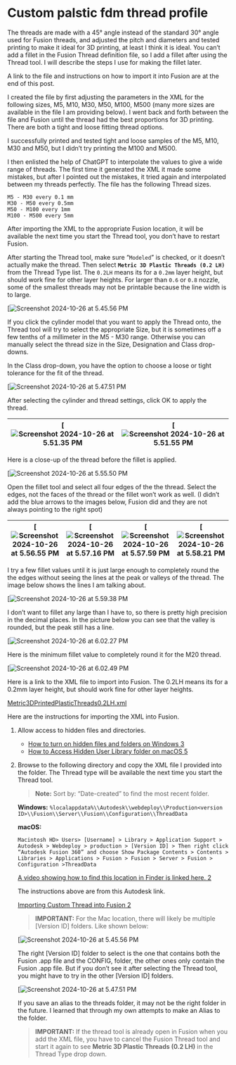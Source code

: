 # Custom palstic fdm thread profile

The threads are made with a 45° angle instead of the standard 30° angle used for Fusion threads, and adjusted the pitch and diameters and tested printing to make it ideal for 3D printing, at least I think it is ideal. You can’t add a fillet in the Fusion Thread definition file, so I add a fillet after using the Thread tool. I will describe the steps I use for making the fillet later.

A link to the file and instructions on how to import it into Fusion are at the end of this post.

I created the file by first adjusting the parameters in the XML for the following sizes, M5, M10, M30, M50, M100, M500 (many more sizes are available in the file I am providing below). I went back and forth between the file and Fusion until the thread had the best proportions for 3D printing. There are both a tight and loose fitting thread options.

I successfully printed and tested tight and loose samples of the M5, M10, M30 and M50, but I didn’t try printing the M100 and M500.

I then enlisted the help of ChatGPT to interpolate the values to give a wide range of threads. The first time it generated the XML it made some mistakes, but after I pointed out the mistakes, it tried again and interpolated between my threads perfectly. The file has the following Thread sizes.

```
M5 - M30 every 0.1 mm  
M30 - M50 every 0.5mm  
M50 - M100 every 1mm  
M100 - M500 every 5mm
```

After importing the XML to the appropriate Fusion location, it will be available the next time you start the Thread tool, you don’t have to restart Fusion.

After starting the Thread tool, make sure “`Modeled`” is checked, or it doesn’t actually make the thread. Then select **`Metric 3D Plastic Threads (0.2 LH)`** from the Thread Type list. The `0.2LH` means its for a `0.2mm` layer height, but should work fine for other layer heights. For larger than `0.6` or `0.8` nozzle, some of the smallest threads may not be printable because the line width is to large.

[![Screenshot 2024-10-26 at 5.45.56 PM](images/fusion-360-plastic-fdm-custom-thread_ebd32b5aee797fd30f71569916416f76764f6cc9_2_344x500.png)

If you click the cylinder model that you want to apply the Thread onto, the Thread tool will try to select the appropriate Size, but it is sometimes off a few tenths of a millimeter in the M5 - M30 range. Otherwise you can manually select the thread size in the Size, Designation and Class drop-downs.

In the Class drop-down, you have the option to choose a loose or tight tolerance for the fit of the thread.

[![Screenshot 2024-10-26 at 5.47.51 PM](images/fusion-360-plastic-fdm-custom-thread_e0d8d6a5994862c741c647ab743faf0359d0e9d2_2_521x500.png)

After selecting the cylinder and thread settings, click OK to apply the thread.

|[![Screenshot 2024-10-26 at 5.51.35 PM](images/fusion-360-plastic-fdm-custom-thread_eb9066aee6b221a7dff7273656a0a029516a6ded_2_690x444.jpeg)|[![Screenshot 2024-10-26 at 5.51.55 PM](images/fusion-360-plastic-fdm-custom-thread_754793b1608c5a845057e19d891cfa727cea8d6f_2_383x499.png)|
|--------------------------------------------------------------------------------------------------------------------------------------------|-------------------------------------------------------------------------------------------------------------------------------------------|

Here is a close-up of the thread before the fillet is applied.

[![Screenshot 2024-10-26 at 5.55.50 PM](images/fusion-360-plastic-fdm-custom-thread_f62083d3c93a57efaf6c39ee89b21b9e15c6e644_2_592x500.jpeg)

Open the fillet tool and select all four edges of the the thread. Select the edges, not the faces of the thread or the fillet won’t work as well. (I didn’t add the blue arrows to the images below, Fusion did and they are not always pointing to the right spot)

|[![Screenshot 2024-10-26 at 5.56.55 PM](images/fusion-360-plastic-fdm-custom-thread_ef35486bd37d3ed13fec0ccdefec10a3246c63d2_2_690x341.png)|[![Screenshot 2024-10-26 at 5.57.16 PM](images/fusion-360-plastic-fdm-custom-thread_c7a482d1d5404e609ed3d3b46765b803ee01ac70_2_690x204.png)|[![Screenshot 2024-10-26 at 5.57.59 PM](images/fusion-360-plastic-fdm-custom-thread_6efe47b091ad22f51f9182d9172602432bdbcf8b_2_690x236.png)|[![Screenshot 2024-10-26 at 5.58.21 PM](images/fusion-360-plastic-fdm-custom-thread_65e4ca2bde40ef98cf5c0033b1ee02246fcd0976_2_690x218.png)|
|-------------------------------------------------------------------------------------------------------------------------------------------|-------------------------------------------------------------------------------------------------------------------------------------------|-------------------------------------------------------------------------------------------------------------------------------------------|-------------------------------------------------------------------------------------------------------------------------------------------|

I try a few fillet values until it is just large enough to completely round the the edges without seeing the lines at the peak or valleys of the thread. The image below shows the lines I am talking about.

[![Screenshot 2024-10-26 at 5.59.38 PM](images/fusion-360-plastic-fdm-custom-thread_9becf9412b12d8ac3455a4097b316ceba5ac52d0_2_541x500.jpeg)

I don’t want to fillet any large than I have to, so there is pretty high precision in the decimal places. In the picture below you can see that the valley is rounded, but the peak still has a line.

[![Screenshot 2024-10-26 at 6.02.27 PM](images/fusion-360-plastic-fdm-custom-thread_3fd30458fd97a490022c21b463245fe01390e382_2_541x500.jpeg)

Here is the minimum fillet value to completely round it for the M20 thread.

[![Screenshot 2024-10-26 at 6.02.49 PM](images/fusion-360-plastic-fdm-custom-thread_11c23d588cf4a4f3d1b78d3b3ec2d2ddf6148f4b_2_541x500.jpeg)

Here is a link to the XML file to import into Fusion. The 0.2LH means its for a 0.2mm layer height, but should work fine for other layer heights.

[Metric3DPrintedPlasticThreads0.2LH.xml](images/Metric3DPrintedPlasticThreads0.2LH.xml)

Here are the instructions for importing the XML into Fusion.

1. Allow access to hidden files and directories.

   - [How to turn on hidden files and folders on Windows 3](https://www.autodesk.com/support/technical/article/caas/sfdcarticles/sfdcarticles/How-to-enable-hidden-files-and-folders-on-Windows.html)
   - [How to Access Hidden User Library folder on macOS 5](https://www.autodesk.com/support/technical/article/caas/sfdcarticles/sfdcarticles/How-to-Access-Hidden-User-Library-folder-on-Mac-OS.html)

2. Browse to the following directory and copy the XML file I provided into the folder. The Thread type will be available the next time you start the Thread tool.

   > **Note:** Sort by: “Date-created” to find the most recent folder.

   **Windows:** `%localappdata%\\Autodesk\\webdeploy\\Production<version ID>\\Fusion\\Server\\Fusion\\Configuration\\ThreadData`

   **macOS:**
   
   `Macintosh HD> Users> [Username] > Library > Application Support > Autodesk > Webdeploy > production > [Version ID] > Then right click “Autodesk Fusion 360” and choose Show Package Contents > Contents > Libraries > Applications > Fusion > Fusion > Server > Fusion > Configuration >ThreadData`
   
   [A video showing how to find this location in Finder is linked here. 2](https://cdn-forum.bambulab.com/original/3X/e/b/ebd32b5aee797fd30f71569916416f76764f6cc9.png)

   The instructions above are from this Autodesk link.

   [Importing Custom Thread into Fusion 2](https://cdn-forum.bambulab.com/original/3X/e/b/ebd32b5aee797fd30f71569916416f76764f6cc9.png)

   > **IMPORTANT:** For the Mac location, there will likely be multiple [Version ID] folders. Like shown below:

   [![Screenshot 2024-10-26 at 5.45.56 PM](images/fusion-360-plastic-fdm-custom-thread_ebd32b5aee797fd30f71569916416f76764f6cc9_2_344x500.png)

   The right [Version ID] folder to select is the one that contains both the Fusion .app file and the CONFIG, folder, the other ones only contain the Fusion .app file. But if you don’t see it after selecting the Thread tool, you might have to try in the other [Version ID] folders.

   [![Screenshot 2024-10-26 at 5.47.51 PM](images/fusion-360-plastic-fdm-custom-thread_e0d8d6a5994862c741c647ab743faf0359d0e9d2_2_521x500.png)

   If you save an alias to the threads folder, it may not be the right folder in the future. I learned that through my own attempts to make an Alias to the folder.

   > **IMPORTANT:** If the thread tool is already open in Fusion when you add the XML file, you have to cancel the Fusion Thread tool and start it again to see **Metric 3D Plastic Threads (0.2 LH)** in the Thread Type drop down.

